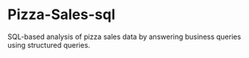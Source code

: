 # Pizza-Sales-sql
SQL-based analysis of pizza sales data by answering business queries using structured queries.
